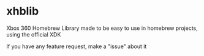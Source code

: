 # xhblib
Xbox 360 Homebrew Library made to be easy to use in homebrew projects, using the official XDK

If you have any feature request, make a "issue" about it
